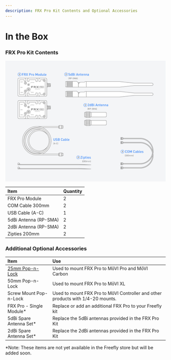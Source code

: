 ```yaml
---
description: FRX Pro Kit Contents and Optional Accessories
---
```


# In the Box

### FRX Pro Kit Contents

![](../../../.gitbook/assets/frxpro_wiki_contents.jpg)

| Item | Quantity |
| :--- | :--- |
| FRX Pro Module | 2 |
| COM Cable 300mm | 2 |
| USB Cable \(A-C\)  | 1 |
| 5dBi Antenna \(RP-SMA\) | 2 |
| 2dBi Antenna \(RP-SMA\) | 2 |
| Zipties 200mm | 2 |

### Additional Optional Accessories

| Item | Use |
| :--- | :--- |
| [25mm Pop-n-Lock](https://store.freeflysystems.com/collections/movi-pro/products/pop-n-lock-25mm-quick-release) | Used to mount FRX Pro to MōVI Pro and MōVI Carbon |
| 50mm Pop-n-Lock | Used to mount FRX Pro to MōVI XL |
| Screw Mount Pop-n-Lock | Used to mount FRX Pro to MōVI Controller and other products with 1/4-20 mounts. |
| FRX Pro - Single Module\* | Replace or add an additional FRX Pro to your Freefly kit |
| 5dBi Spare Antenna Set\* | Replace the 5dBi antennas provided in the FRX Pro Kit |
| 2dBi Spare Antenna Set\* | Replace the 2dBi antennas provided in the FRX Pro Kit |

\*Note: These items are not yet available in the Freefly store but will be added soon.

